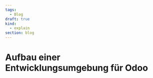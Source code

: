 ```yaml
---
tags:
  - Blog
draft: true
kind:
  - explain
section: blog
---
```

# Aufbau einer Entwicklungsumgebung für Odoo